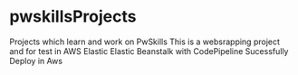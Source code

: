 # pwskillsProjects
Projects which learn and work on PwSkills
This is a websrapping project and for test in AWS Elastic Elastic Beanstalk with CodePipeline
Sucessfully Deploy in Aws 
